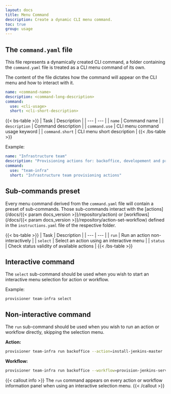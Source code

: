 ```yaml
---
layout: docs
title: Menu Command
description: Create a dynamic CLI menu command.
toc: true
group: usage
---
```


## The `command.yaml` file

This file represents a dynamically created CLI command, a folder containing the `command.yaml` file is treated as a CLI menu command of its own. 

The content of the file dictates how the command will appear on the CLI menu and how to interact with it.

```yaml
name: <command-name>
description: <command-long-description>
command:
  use: <cli-usage>
  short: <cli-short-description>
```

{{< bs-table >}}
| Task | Description |
| --- | --- |
| `name` | Command name |
| `description` | Command description |
| `command.use` | CLI menu command usage keyword |
| `command.short` | CLI menu short description |
{{< /bs-table >}}

Example:

```yaml
name: "Infrastructure team"
description: "Provisioning actions for: backoffice, developement and production"
command:
  use: "team-infra"
  short: "Infrastructure team provisioning actions"
```

<!-- <div class="col-lg-6">
   <img style="vertical-align: top;" src="/docs/latest/assets/img/provisioner-command.svg" width="800" >
</div> -->

## Sub-commands preset

Every menu command derived from the `command.yaml` file will contain a preset of sub-commands. Those sub-commands interact with the [actions](/docs/{{< param docs_version >}}/repository/action) or [workflows](/docs/{{< param docs_version >}}/repository/action-set-workflow) defined in the `instructions.yaml` file of the respective folder.

{{< bs-table >}}
| Task | Description |
| --- | --- |
| `run` | Run an action non-interactively |
| `select` | Select an action using an interactive menu |
| `status` | Check status validity of available actions |
{{< /bs-table >}}

<!-- <div class="col-lg-6">
   <img style="vertical-align: top;" src="/docs/latest/assets/img/provisioner-sub-commands.svg" width="800" >
</div> -->


## Interactive command

The `select` sub-command should be used when you wish to start an interactive menu selection for action or workflow.

Example:

```text
provisioner team-infra select
```

## Non-interactive command

The `run` sub-command should be used when you wish to run an action or workflow directly, skipping the selection menu.

**Action:**

```bash
provisioner team-infra run backoffice --action=install-jenkins-master
```

**Workflow:**

```bash
provisioner team-infra run backoffice --workflow=provision-jenkins-server-agents
```

{{< callout info >}}
The `run` command appears on every action or workflow information panel when using an interactive selection menu.
{{< /callout >}}

<!-- <div class="col-lg-6">
   <img style="vertical-align: top;" src="/docs/latest/assets/img/provisioner-select-menu-jenkins.svg" width="800" >
</div> -->